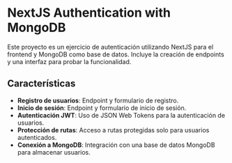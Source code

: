 # NextJS Authentication with MongoDB

Este proyecto es un ejercicio de autenticación utilizando NextJS para el frontend y MongoDB como base de datos. Incluye la creación de endpoints y una interfaz para probar la funcionalidad.

## Características

- **Registro de usuarios**: Endpoint y formulario de registro.
- **Inicio de sesión**: Endpoint y formulario de inicio de sesión.
- **Autenticación JWT**: Uso de JSON Web Tokens para la autenticación de usuarios.
- **Protección de rutas**: Acceso a rutas protegidas solo para usuarios autenticados.
- **Conexión a MongoDB**: Integración con una base de datos MongoDB para almacenar usuarios.